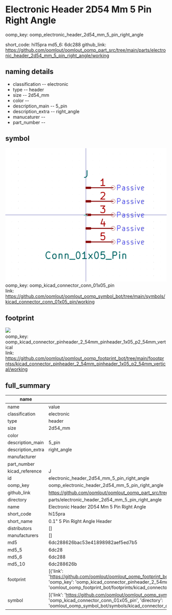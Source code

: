 # Electronic Header 2D54 Mm 5 Pin Right Angle
oomp_key: oomp_electronic_header_2d54_mm_5_pin_right_angle 


short_code: hi15pra
md5_6: 6dc288
github_link: https://github.com/oomlout/oomlout_oomp_part_src/tree/main/parts/electronic_header_2d54_mm_5_pin_right_angle/working
## naming details
* classification -- electronic
* type -- header
* size -- 2d54_mm
* color -- 
* description_main -- 5_pin
* description_extra -- right_angle
* manucaturer -- 
* part_number -- 



## symbol

![](symbol/0/working/working_600.png)  
oomp_key: oomp_kicad_connector_conn_01x05_pin  
link: https://github.com/oomlout/oomlout_oomp_symbol_bot/tree/main/symbols/kicad_connector_conn_01x05_pin/working  

## footprint

![](footprint/0/working/working_600.png)  
oomp_key: oomp_kicad_connector_pinheader_2_54mm_pinheader_1x05_p2_54mm_vertical  
link: https://github.com/oomlout/oomlout_oomp_footprint_bot/tree/main/foootprntss/kicad_connector_pinheader_2_54mm_pinheader_1x05_p2_54mm_vertical/working  

## full_summary
| name | value | 
| --- | --- | 
| name | value | 
| classification | electronic | 
| type | header | 
| size | 2d54_mm | 
| color |  | 
| description_main | 5_pin | 
| description_extra | right_angle | 
| manufacturer |  | 
| part_number |  | 
| kicad_reference | J | 
| id | electronic_header_2d54_mm_5_pin_right_angle | 
| oomp_key | oomp_electronic_header_2d54_mm_5_pin_right_angle | 
| github_link | https://github.com/oomlout/oomlout_oomp_part_src/tree/main/parts/electronic_header_2d54_mm_5_pin_right_angle/working | 
| directory | parts/electronic_header_2d54_mm_5_pin_right_angle | 
| name | Electronic Header 2D54 Mm 5 Pin Right Angle | 
| short_code | hi15pra | 
| short_name | 0.1" 5 Pin Right Angle Header | 
| distributors | [] | 
| manufacturers | [] | 
| md5 | 6dc288626bac53e41898982aef5ed7b5 | 
| md5_5 | 6dc28 | 
| md5_6 | 6dc288 | 
| md5_10 | 6dc288626b | 
| footprint | [{'link': 'https://github.com/oomlout/oomlout_oomp_footprint_bot/tree/main/foootprntss/kicad_connector_pinheader_2_54mm_pinheader_1x05_p2_54mm_vertical', 'oomp_key': 'oomp_kicad_connector_pinheader_2_54mm_pinheader_1x05_p2_54mm_vertical', 'directory': 'oomlout_oomp_footprint_bot/footprints/kicad_connector_pinheader_2_54mm_pinheader_1x05_p2_54mm_vertical//working/working.kicad_mod'}] | 
| symbol | [{'link': 'https://github.com/oomlout/oomlout_oomp_symbol_bot/tree/main/symbols/kicad_connector_conn_01x05_pin', 'oomp_key': 'oomp_kicad_connector_conn_01x05_pin', 'directory': 'oomlout_oomp_symbol_bot/symbols/kicad_connector_conn_01x05_pin//working/working.kicad_sym'}] | 
